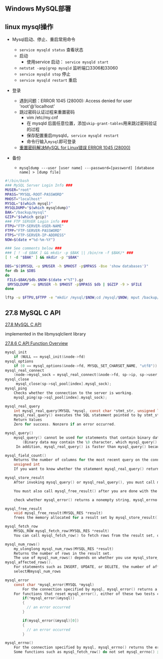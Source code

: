 ## Windows MySQL部署



## linux mysql操作

* Mysql启动、停止、重启常用命令
    - `service mysqld status` 查看状态
    -  启动
        + 使用service 启动： `service mysqld start`
    - `netstat -anp|grep mysqld` 监听端口3306和33060
    - `service mysqld stop` 停止
    - `service mysqld restart` 重启
* 登录
    - 遇到问题：ERROR 1045 (28000): Access denied for user 'root'@'localhost'
    - 跳过密码认证过程来重置密码
        + vim /etc/my.cnf
        + 在 mysqld 后面任意位置，添加`skip-grant-tables`用来跳过密码验证的过程
        + 保存配置重启mysqld，`service mysqld restart`
        + 命令行输入`mysql`即可登录
    - [重置密码解决MySQL for Linux错误 ERROR 1045 (28000)](https://www.cnblogs.com/gumuzi/p/5711495.html)

* 备份
    - `mysqldump ---user [user name] ---password=[password] [database name] > [dump file]`

```sh
#!/bin/bash
### MySQL Server Login Info ###
MUSER="root"
MPASS="MYSQL-ROOT-PASSWORD"
MHOST="localhost"
MYSQL="$(which mysql)"
MYSQLDUMP="$(which mysqldump)"
BAK="/backup/mysql"
GZIP="$(which gzip)"
### FTP SERVER Login info ###
FTPU="FTP-SERVER-USER-NAME"
FTPP="FTP-SERVER-PASSWORD"
FTPS="FTP-SERVER-IP-ADDRESS"
NOW=$(date +"%d-%m-%Y")

### See comments below ###
### [ ! -d $BAK ] && mkdir -p $BAK || /bin/rm -f $BAK/* ###
[ ! -d "$BAK" ] && mkdir -p "$BAK"

DBS="$($MYSQL -u $MUSER -h $MHOST -p$MPASS -Bse 'show databases')"
for db in $DBS
do
 FILE=$BAK/$db.$NOW-$(date +"%T").gz
 $MYSQLDUMP -u $MUSER -h $MHOST -p$MPASS $db | $GZIP -9 > $FILE
done

lftp -u $FTPU,$FTPP -e "mkdir /mysql/$NOW;cd /mysql/$NOW; mput /backup/mysql/*; quit" $FTPS
```


## 27.8 MySQL C API

[27.8 MySQL C API](https://dev.mysql.com/doc/refman/5.7/en/c-api.html)

implemented in the libmysqlclient library

[27.8.6 C API Function Overview](https://dev.mysql.com/doc/refman/5.7/en/c-api-function-overview.html)

```c
mysql_init
    if (NULL == mysql_init(&node->fd)
mysql_options
    if (0 == mysql_options(&node->fd, MYSQL_SET_CHARSET_NAME, "utf8"))
mysql_real_connect
    (node->mysql_sock = mysql_real_connect(&node->fd, sp->ip, sp->user, sp->passwd, sp->db_name, sp->port, NULL, 0)))
mysql_close
     mysql_close(sp->sql_pool[index].mysql_sock);
mysql_ping
    Checks whether the connection to the server is working.
    mysql_ping(sp->sql_pool[index].mysql_sock);

mysql_real_query
    int mysql_real_query(MYSQL *mysql, const char *stmt_str, unsigned long length)
    mysql_real_query() executes the SQL statement pointed to by stmt_str, a string length bytes long.
    Return Values
    Zero for success. Nonzero if an error occurred.

mysql_query()
    mysql_query() cannot be used for statements that contain binary data;不能包含二进制
        (Binary data may contain the \0 character, which mysql_query() interprets as the end of the statement string.)
     In addition, mysql_real_query() is faster than mysql_query() because it does not call strlen() on the statement string.

mysql_field_count()
    Returns the number of columns for the most recent query on the connection.
    unsigned int
    If you want to know whether the statement mysql_real_query() returns a result set, you can use mysql_field_count() to check for this

mysql_store_result
    After invoking mysql_query() or mysql_real_query(), you must call mysql_store_result() or mysql_use_result() for every statement that successfully produces a result set

    You must also call mysql_free_result() after you are done with the result set.需要释放资源

    check whether mysql_error() returns a nonempty string, mysql_errno() returns nonzero, or mysql_field_count() returns zero.

mysql_free_result
    void mysql_free_result(MYSQL_RES *result)
    frees the memory allocated for a result set by mysql_store_result(), mysql_use_result(),

mysql_fetch_row
    MYSQL_ROW mysql_fetch_row(MYSQL_RES *result)
    You can call mysql_fetch_row() to fetch rows from the result set, or mysql_row_seek() and mysql_row_tell() to obtain or set the current row position within the result set.

mysql_num_rows()
    my_ulonglong mysql_num_rows(MYSQL_RES *result)
    Returns the number of rows in the result set.
    The use of mysql_num_rows() depends on whether you use mysql_store_result() or mysql_use_result() to return the result set. If you use mysql_store_result(), mysql_num_rows() may be called immediately. If you use mysql_use_result(), mysql_num_rows() does not return the correct value until all the rows in the result set have been retrieved.
mysql_affected_rows().
    For statements such as INSERT, UPDATE, or DELETE, the number of affected rows can be obtained with mysql_affected_rows().
    select用mysql_num_rows

mysql_error
    const char *mysql_error(MYSQL *mysql)
        For the connection specified by mysql, mysql_error() returns a null-terminated string containing the error message for the most recently invoked API function that failed. If a function did not fail, the return value of mysql_error() may be the previous error or an empty string to indicate no error.
    For functions that reset mysql_error(), either of these two tests can be used to check for an error:(对于会设置error的函数，使用以下任一个检查是否有错误产生)
        if(*mysql_error(&mysql))
        {
          // an error occurred
        }

        if(mysql_error(&mysql)[0])
        {
          // an error occurred
        }

mysql_errno()
    For the connection specified by mysql, mysql_errno() returns the error code for the most recently invoked API function that can succeed or fail. A return value of zero means that no error occurred.
    Some functions such as mysql_fetch_row() do not set mysql_errno() if they succeed
```

